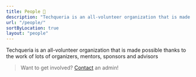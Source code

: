 ```yaml
---
title: People 👥
description: "Techqueria is an all-volunteer organization that is made possible thanks to the work of lots of organizers, mentors, sponsors and advisors."
url: "/people/"
sortByLocation: true
layout: "people"
---
```


Techqueria is an all-volunteer organization that is made possible thanks to the work of lots of organizers, mentors, sponsors and advisors

> Want to get involved? [Contact](/contact/) an admin!
